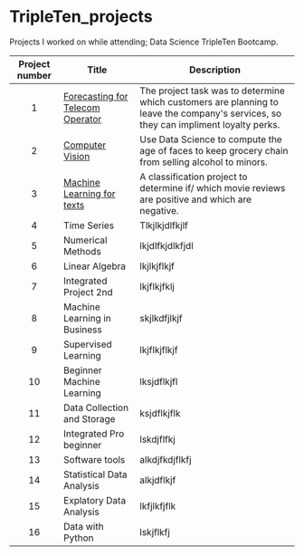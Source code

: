# TripleTen_projects
Projects I worked on while attending; Data Science TripleTen Bootcamp.


| Project number | Title | Description |
| :-----------: | ----------- |----------- |
| 1 | [Forecasting for Telecom Operator](https://github.com/ZiggySway/Machine_Learning_and_Data_Projects__BrandiBooth/blob/main/To_upload/Sprint_17_completed.ipynb)| The project task was to determine which customers are planning to leave the company's services, so they can impliment loyalty perks. |
| 2 | [Computer Vision](https://github.com/ZiggySway/Machine_Learning_and_Data_Projects__BrandiBooth/tree/main/Computer_vision_upload) | Use Data Science to compute the age of faces to keep grocery chain from selling alcohol to minors.  |
| 3 | [Machine Learning for texts](https://github.com/ZiggySway/Machine_Learning_and_Data_Projects__BrandiBooth/tree/main/Machine_Learning_for_text_upload) | A classification project to determine if/ which movie reviews are positive and which are negative. |
| 4 | Time Series| Tlkjlkjdlfkjlf |
| 5 | Numerical Methods | lkjdlfkjdlkfjdl |
| 6 | Linear Algebra | lkjlkjflkjf |
| 7 | Integrated Project 2nd | lkjflkjfklj |
| 8 | Machine Learning in Business | skjlkdfjlkjf |
| 9 | Supervised Learning | lkjflkjflkjf |
| 10 | Beginner Machine Learning | lksjdflkjfl |
| 11 | Data Collection and Storage | ksjdflkjflk |
| 12 | Integrated Pro beginner | lskdjflfkj |
| 13 | Software tools | alkdjfkdjflkfj |
| 14 | Statistical Data Analysis | alkjdflkjf |
| 15 | Explatory Data Analysis | lkfjlkfjflk |
| 16 | Data with Python | lskjflkfj |
